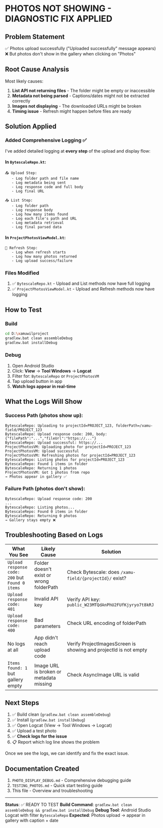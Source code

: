 # PHOTOS NOT SHOWING - DIAGNOSTIC FIX APPLIED

## Problem Statement
✅ Photos upload successfully ("Uploaded successfully" message appears)
❌ But photos don't show in the gallery when clicking on "Photos"

## Root Cause Analysis
Most likely causes:
1. **List API not returning files** - The folder might be empty or inaccessible
2. **Metadata not being parsed** - Captions/dates might not be extracted correctly
3. **Images not displaying** - The downloaded URLs might be broken
4. **Timing issue** - Refresh might happen before files are ready

## Solution Applied

### Added Comprehensive Logging ✅

I've added detailed logging at **every step** of the upload and display flow:

#### In `BytescaleRepo.kt`:
```
📤 Upload Step:
   - Log folder path and file name
   - Log metadata being sent
   - Log response code and full body
   - Log final URL

📥 List Step:
   - Log folder path
   - Log response body
   - Log how many items found
   - Log each file's path and URL
   - Log metadata retrieval
   - Log final parsed data
```

#### In `ProjectPhotosViewModel.kt`:
```
🔄 Refresh Step:
   - Log when refresh starts
   - Log how many photos returned
   - Log upload success/failure
```

### Files Modified
1. ✅ `BytescaleRepo.kt` - Upload and List methods now have full logging
2. ✅ `ProjectPhotosViewModel.kt` - Upload and Refresh methods now have logging

## How to Test

### Build
```bash
cd D:\xamuwilproject
gradlew.bat clean assembleDebug
gradlew.bat installDebug
```

### Debug
1. Open Android Studio
2. Click: **View** → **Tool Windows** → **Logcat**
3. Filter for: `BytescaleRepo` or `ProjectPhotosVM`
4. Tap upload button in app
5. **Watch logs appear in real-time**

## What the Logs Will Show

### Success Path (photos show up):
```
BytescaleRepo: Uploading to projectId=PROJECT_123, folderPath=/xamu-field/PROJECT_123
BytescaleRepo: Upload response code: 200, body: {"filePath":"...","fileUrl":"https://..."}
BytescaleRepo: Upload successful: https://...
ProjectPhotosVM: Uploading photo for projectId=PROJECT_123
ProjectPhotosVM: Upload successful
ProjectPhotosVM: Refreshing photos for projectId=PROJECT_123
BytescaleRepo: Listing photos for projectId=PROJECT_123
BytescaleRepo: Found 1 items in folder
BytescaleRepo: Returning 1 photos
ProjectPhotosVM: Got 1 photos from repo
→ Photos appear in gallery ✅
```

### Failure Path (photos don't show):
```
BytescaleRepo: Upload response code: 200
...
BytescaleRepo: Listing photos...
BytescaleRepo: Found 0 items in folder
BytescaleRepo: Returning 0 photos
→ Gallery stays empty ❌
```

## Troubleshooting Based on Logs

| What You See | Likely Cause | Solution |
|---|---|---|
| `Upload response code: 200` but `Found 0 items` | Folder doesn't exist or wrong folderPath | Check Bytescale: does `/xamu-field/{projectId}/` exist? |
| `Upload response code: 401` | Invalid API key | Verify API key: `public_W23MTQdAnPhU2FUfKjyryo7t8kRJ` |
| `Upload response code: 400` | Bad parameters | Check URL encoding of folderPath |
| No logs at all | App didn't reach upload code | Verify ProjectImagesScreen is showing and projectId is not empty |
| `Items found: 1` but gallery empty | Image URL is broken or metadata missing | Check AsyncImage URL is valid |

## Next Steps

1. ✅ Build clean (`gradlew.bat clean assembleDebug`)
2. ✅ Install (`gradlew.bat installDebug`)  
3. ✅ Open Logcat (View → Tool Windows → Logcat)
4. ✅ Upload a test photo
5. ✅ **Check logs for the issue**
6. 📋 Report which log line shows the problem

Once we see the logs, we can identify and fix the exact issue.

## Documentation Created

1. `PHOTO_DISPLAY_DEBUG.md` - Comprehensive debugging guide
2. `TESTING_PHOTOS.md` - Quick start testing guide
3. This file - Overview and troubleshooting

---

**Status**: ✅ READY TO TEST
**Build Command**: `gradlew.bat clean assembleDebug && gradlew.bat installDebug`
**Debug Tool**: Android Studio Logcat with filter `BytescaleRepo`
**Expected**: Photos upload → appear in gallery with caption + date

